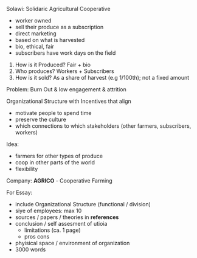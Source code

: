 Solawi: Solidaric Agricultural Cooperative

- worker owned
- sell their produce as a subscription 
 - direct marketing
 - based on what is harvested
- bio, ethical, fair
- subscribers have work days on the field



1. How is it Produced? Fair + bio
2. Who produces? Workers + Subscribers
3. How is it sold? As a share of harvest (e.g 1/100th); not a fixed amount

Problem: Burn Out & low engagement & attrition



Organizational Structure with Incentives that align 
- motivate people to spend time 
- preserve the culture
- which connections to which stakeholders (other farmers, subscribers, workers)


Idea: 
- farmers for other types of produce
- coop in other parts of the world
- flexibility



Company: **AGRICO** - Cooperative Farming


For Essay:

- include Organizational Structure (functional / division)
- siye of employees: max 10
- sources / papers / theories in **references**
- conclusion / self assesment of utioia 
	- limitations (ca. 1 page) 
	- pros cons
- phyisical space / environment of organization
- 3000 words



